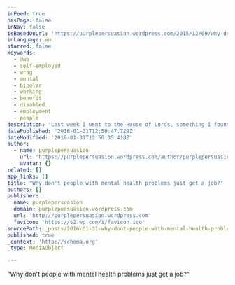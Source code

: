 ```yaml
---
inFeed: true
hasPage: false
inNav: false
isBasedOnUrl: 'https://purplepersuasion.wordpress.com/2015/12/09/why-dont-people-with-mental-health-problems-just-get-a-job/'
inLanguage: en
starred: false
keywords:
  - dwp
  - self-employed
  - wrag
  - mental
  - bipolar
  - working
  - benefit
  - disabled
  - employment
  - people
description: 'Last week I went to the House of Lords, something I found quite intimidating. Thankfully I was supported by a member of Rethink campaigns team in giving oral evidence to a Parliamentary Review. Chaired by Lord Low of Dalston, the Review was set up to assess the likely impact of a proposed benefit cut.'
datePublished: '2016-01-31T12:50:47.728Z'
dateModified: '2016-01-31T12:50:35.418Z'
author:
  - name: purplepersuasion
    url: 'https://purplepersuasion.wordpress.com/author/purplepersuasion/'
    avatar: {}
related: []
app_links: []
title: "Why don't people with mental health problems just get a job?"
authors: []
publisher:
  name: purplepersuasion
  domain: purplepersuasion.wordpress.com
  url: 'http://purplepersuasion.wordpress.com'
  favicon: 'https://s2.wp.com/i/favicon.ico'
sourcePath: _posts/2016-01-31-why-dont-people-with-mental-health-problems-just-get-a-job.md
published: true
_context: 'http://schema.org'
_type: MediaObject

---
```

"Why don't people with mental health problems just get a job?"